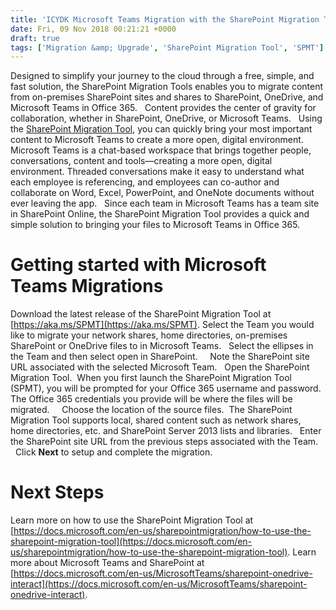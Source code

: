 ```yaml
---
title: 'ICYDK Microsoft Teams Migration with the SharePoint Migration Tool'
date: Fri, 09 Nov 2018 00:21:21 +0000
draft: true
tags: ['Migration &amp; Upgrade', 'SharePoint Migration Tool', 'SPMT']
---
```


Designed to simplify your journey to the cloud through a free, simple, and fast solution, the SharePoint Migration Tools enables you to migrate content from on-premises SharePoint sites and shares to SharePoint, OneDrive, and Microsoft Teams in Office 365.   Content provides the center of gravity for collaboration, whether in SharePoint, OneDrive, or Microsoft Teams.   Using the [SharePoint Migration Tool](https://aka.ms/spmt), you can quickly bring your most important content to Microsoft Teams to create a more open, digital environment.   Microsoft Teams is a chat-based workspace that brings together people, conversations, content and tools—creating a more open, digital environment. Threaded conversations make it easy to understand what each employee is referencing, and employees can co-author and collaborate on Word, Excel, PowerPoint, and OneNote documents without ever leaving the app.   Since each team in Microsoft Teams has a team site in SharePoint Online, the SharePoint Migration Tool provides a quick and simple solution to bringing your files to Microsoft Teams in Office 365.  

Getting started with Microsoft Teams Migrations
===============================================

Download the latest release of the SharePoint Migration Tool at [https://aka.ms/SPMT](https://aka.ms/SPMT). Select the Team you would like to migrate your network shares, home directories, on-premises SharePoint or OneDrive files to in Microsoft Teams.   Select the ellipses in the Team and then select open in SharePoint.     Note the SharePoint site URL associated with the selected Microsoft Team.   Open the SharePoint Migration Tool.  When you first launch the SharePoint Migration Tool (SPMT), you will be prompted for your Office 365 username and password. The Office 365 credentials you provide will be where the files will be migrated.     Choose the location of the source files.  The SharePoint Migration Tool supports local, shared content such as network shares, home directories, etc. and SharePoint Server 2013 lists and libraries.   Enter the SharePoint site URL from the previous steps associated with the Team.     Click **Next** to setup and complete the migration.  

Next Steps
==========

Learn more on how to use the SharePoint Migration Tool at [https://docs.microsoft.com/en-us/sharepointmigration/how-to-use-the-sharepoint-migration-tool](https://docs.microsoft.com/en-us/sharepointmigration/how-to-use-the-sharepoint-migration-tool). Learn more about Microsoft Teams and SharePoint at [https://docs.microsoft.com/en-us/MicrosoftTeams/sharepoint-onedrive-interact](https://docs.microsoft.com/en-us/MicrosoftTeams/sharepoint-onedrive-interact).